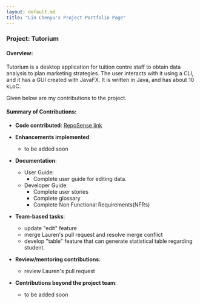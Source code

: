 ```yaml
---
layout: default.md
title: "Lin Chenyu's Project Portfolio Page"
---
```


### Project: Tutorium

#### Overview:
Tutorium is a desktop application for tuition centre staff to obtain data analysis to plan marketing strategies. The user interacts with it using a CLI, and it has a GUI created with JavaFX. It is written in Java, and has about 10 kLoC.

Given below are my contributions to the project.

#### Summary of Contributions:

* **Code contributed**: [RepoSense link](https://nus-cs2103-ay2324s1.github.io/tp-dashboard/?search=linchenyu2030s&breakdown=true)

* **Enhancements implemented**:
    * to be added soon

* **Documentation**:
    * User Guide:
        * Complete user guide for editing data.
    * Developer Guide:
        * Complete user stories
        * Complete glossary
        * Complete Non Functional Requirements(NFRs)

* **Team-based tasks**:
    * update "edit" feature
    * merge Lauren's pull request and resolve merge conflict
    * develop "table" feature that can generate statistical table regarding student.

* **Review/mentoring contributions**:
    * review Lauren's pull request

* **Contributions beyond the project team**:
    * to be added soon
